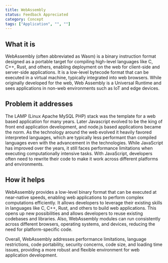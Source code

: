 ```yaml
---
title: WebAssembly
status: Feedback Appreciated
category: Concept
tags: ["Application", "", ""]
---
```


## What it is

WebAssembly (often abbreviated as Wasm) is a binary instruction format designed as a portable target for compiling high-level languages like C, C++, Rust, and others, enabling deployment on the web for client-side and server-side applications.
It is a low-level bytecode format that can be executed in a virtual machine, typically integrated into web browsers. While originally developed for the web, Web Assembly is a Universal Runtime and sees applications in non-web environments such as IoT and edge devices. 

## Problem it addresses
The LAMP (Linux Apache MySQL PHP) stack was the template for a web based application for many years. Later Javascript evolved to be the king of front end application development, and node.js based applications became the norm. As the technology around the web evolved it heavily favored interpreted languages, which are typically less performant than compiled languages even with the advancement in the technologies. 
While JavaScript has improved over the years, it still faces performance limitations when executing computationally intensive tasks.
With JavaScript, developers often need to rewrite their code to make it work across different platforms and environments. 

## How it helps
WebAssembly provides a low-level binary format that can be executed at near-native speeds, enabling web applications to perform complex computations efficiently. 
It allows developers to leverage their existing skills in languages like C, C++, Rust, and others to build web applications.
This opens up new possibilities and allows developers to reuse existing codebases and libraries.
Also, WebAssembly modules can run consistently across different browsers, operating systems, and devices, reducing the need for platform-specific code.

Overall, WebAssembly addresses performance limitations, language restrictions, code portability, security concerns, code size, and loading time issues, providing a more robust and flexible environment for web application development.
